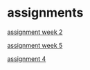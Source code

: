 # assignments 

[assignment week 2](https://github.com/giuliacarlucci97/assignments/blob/master/Assignment_week_2.ipynb)

[assignment week 5](https://github.com/giuliacarlucci97/assignments/blob/master/Assignment_week_5.ipynb)


[assignment 4](https://github.com/giuliacarlucci97/assignments/blob/master/assignment4.ipynb)
